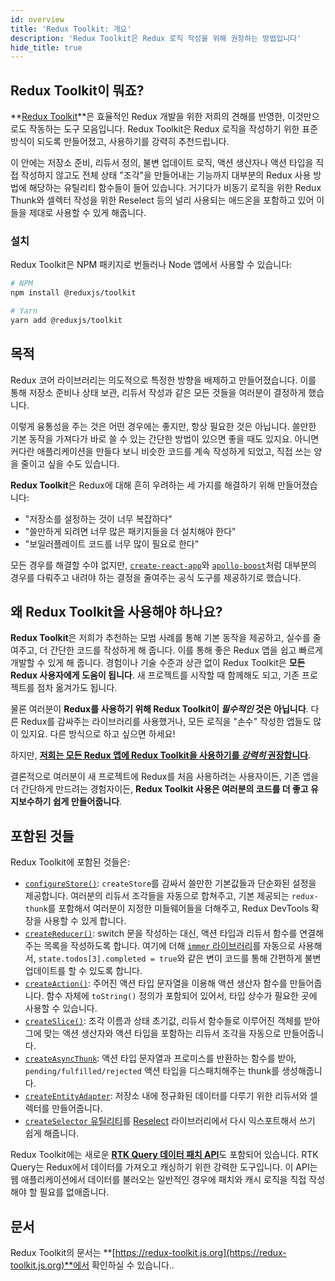 ```yaml
---
id: overview
title: 'Redux Toolkit: 개요'
description: 'Redux Toolkit은 Redux 로직 작성을 위해 권장하는 방법입니다'
hide_title: true
---
```


## Redux Toolkit이 뭐죠?

**[Redux Toolkit](https://redux-toolkit.js.org)**은 효율적인 Redux 개발을 위한 저희의 견해를 반영한, 이것만으로도 작동하는 도구 모음입니다. Redux Toolkit은 Redux 로직을 작성하기 위한 표준 방식이 되도록 만들어졌고, 사용하기를 강력히 추천드립니다.

이 안에는 저장소 준비, 리듀서 정의, 불변 업데이트 로직, 액션 생산자나 액션 타입을 직접 작성하지 않고도 전체 상태 "조각"을 만들어내는 기능까지 대부분의 Redux 사용 방법에 해당하는 유틸리티 함수들이 들어 있습니다. 거기다가 비동기 로직을 위한 Redux Thunk와 셀렉터 작성을 위한 Reselect 등의 널리 사용되는 애드온을 포함하고 있어 이들을 제대로 사용할 수 있게 해줍니다.

### 설치

Redux Toolkit은 NPM 패키지로 번들러나 Node 앱에서 사용할 수 있습니다:

```bash
# NPM
npm install @reduxjs/toolkit

# Yarn
yarn add @reduxjs/toolkit
```

## 목적

Redux 코어 라이브러리는 의도적으로 특정한 방향을 배제하고 만들어졌습니다. 이를 통해 저장소 준비나 상태 보관, 리듀서 작성과 같은 모든 것들을 여러분이 결정하게 했습니다.

이렇게 융통성을 주는 것은 어떤 경우에는 좋지만, 항상 필요한 것은 아닙니다. 쓸만한 기본 동작을 가져다가 바로 쓸 수 있는 간단한 방법이 있으면 좋을 때도 있지요. 아니면 커다란 애플리케이션을 만들다 보니 비슷한 코드를 계속 작성하게 되었고, 직접 쓰는 양을 줄이고 싶을 수도 있습니다.

**Redux Toolkit**은 Redux에 대해 흔히 우려하는 세 가지를 해결하기 위해 만들어졌습니다:

- "저장소를 설정하는 것이 너무 복잡하다"
- "쓸만하게 되려면 너무 많은 패키지들을 더 설치해야 한다"
- "보일러플레이트 코드를 너무 많이 필요로 한다"

모든 경우를 해결할 수야 없지만, [`create-react-app`](https://github.com/facebook/create-react-app)와 [`apollo-boost`](https://www.apollographql.com/blog/announcement/frontend/zero-config-graphql-state-management/)처럼 대부분의 경우를 다뤄주고 내려야 하는 결정을 줄여주는 공식 도구를 제공하기로 했습니다.

## 왜 Redux Toolkit을 사용해야 하나요?

**Redux Toolkit**은 저희가 추천하는 모범 사례를 통해 기본 동작을 제공하고, 실수를 줄여주고, 더 간단한 코드를 작성하게 해 줍니다. 이를 통해 좋은 Redux 앱을 쉽고 빠르게 개발할 수 있게 해 줍니다. 경험이나 기술 수준과 상관 없이 Redux Toolkit은 **모든 Redux 사용자에게 도움이 됩니다**. 새 프로젝트를 시작할 때 함께해도 되고, 기존 프로젝트를 점차 옮겨가도 됩니다.

물론 여러분이 **Redux를 사용하기 위해 Redux Toolkit이 _필수적인_ 것은 아닙니다**. 다른 Redux를 감싸주는 라이브러리를 사용했거나, 모든 로직을 "손수" 작성한 앱들도 많이 있지요. 다른 방식으로 하고 싶으면 하세요!

하지만, [**저희는 모든 Redux 앱에 Redux Toolkit을 사용하기를 _강력히_ 권장합니다**](../style-guide/style-guide.md#use-redux-toolkit-for-writing-redux-logic).

결론적으로 여러분이 새 프로젝트에 Redux를 처음 사용하려는 사용자이든, 기존 앱을 더 간단하게 만드려는 경험자이든, **Redux Toolkit 사용은 여러분의 코드를 더 좋고 유지보수하기 쉽게 만들어줍니다**.

## 포함된 것들

Redux Toolkit에 포함된 것들은:

- [`configureStore()`](https://redux-toolkit.js.org/api/configureStore): `createStore`를 감싸서 쓸만한 기본값들과 단순화된 설정을 제공합니다. 여러분의 리듀서 조각들을 자동으로 합쳐주고, 기본 제공되는 `redux-thunk`를 포함해서 여러분이 지정한 미들웨어들을 더해주고, Redux DevTools 확장을 사용할 수 있게 합니다.
- [`createReducer()`](https://redux-toolkit.js.org/api/createReducer): switch 문을 작성하는 대신, 액션 타입과 리듀서 함수를 연결해주는 목록을 작성하도록 합니다. 여기에 더해 [`immer` 라이브러리](https://github.com/immerjs/immer)를 자동으로 사용해서, `state.todos[3].completed = true`와 같은 변이 코드를 통해 간편하게 불변 업데이트를 할 수 있도록 합니다.
- [`createAction()`](https://redux-toolkit.js.org/api/createAction): 주어진 액션 타입 문자열을 이용해 액션 생산자 함수를 만들어줍니다. 함수 자체에 `toString()` 정의가 포함되어 있어서, 타입 상수가 필요한 곳에 사용할 수 있습니다.
- [`createSlice()`](https://redux-toolkit.js.org/api/createSlice): 조각 이름과 상태 초기값, 리듀서 함수들로 이루어진 객체를 받아 그에 맞는 액션 생산자와 액션 타입을 포함하는 리듀서 조각을 자동으로 만들어줍니다.
- [`createAsyncThunk`](https://redux-toolkit.js.org/api/createAsyncThunk): 액션 타입 문자열과 프로미스를 반환하는 함수를 받아, `pending/fulfilled/rejected` 액션 타입을 디스패치해주는 thunk를 생성해줍니다.
- [`createEntityAdapter`](https://redux-toolkit.js.org/api/createEntityAdapter): 저장소 내에 정규화된 데이터를 다루기 위한 리듀서와 셀렉터를 만들어줍니다.
- [`createSelector` 유틸리티](https://redux-toolkit.js.org/api/createSelector)를 [Reselect](https://github.com/reduxjs/reselect) 라이브러리에서 다시 익스포트해서 쓰기 쉽게 해줍니다.

Redux Toolkit에는 새로운 [**RTK Query 데이터 패치 API**](https://redux-toolkit.js.org/rtk-query/overview)도 포함되어 있습니다. RTK Query는 Redux에서 데이터를 가져오고 캐싱하기 위한 강력한 도구입니다. 이 API는 웹 애플리케이션에서 데이터를 불러오는 일반적인 경우에 패치와 캐시 로직을 직접 작성해야 할 필요를 없애줍니다.

## 문서

Redux Toolkit의 문서는 **[https://redux-toolkit.js.org](https://redux-toolkit.js.org)**에서 확인하실 수 있습니다..
